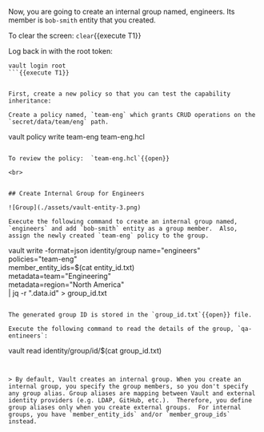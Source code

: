 Now, you are going to create an internal group named, engineers.  Its member is `bob-smith` entity that you created.

To clear the screen: `clear`{{execute T1}}

Log back in with the root token:

```
vault login root
```{{execute T1}}


First, create a new policy so that you can test the capability inheritance:

Create a policy named, `team-eng` which grants CRUD operations on the `secret/data/team/eng` path.

```
vault policy write team-eng team-eng.hcl
```{{execute T1}}

To review the policy:  `team-eng.hcl`{{open}}

<br>


## Create Internal Group for Engineers

![Group](./assets/vault-entity-3.png)

Execute the following command to create an internal group named, `engineers` and add `bob-smith` entity as a group member.  Also, assign the newly created `team-eng` policy to the group.

```
vault write -format=json identity/group name="engineers" \
      policies="team-eng" \
      member_entity_ids=$(cat entity_id.txt) \
      metadata=team="Engineering" \
      metadata=region="North America" \
      | jq -r ".data.id" > group_id.txt
```{{execute T1}}

The generated group ID is stored in the `group_id.txt`{{open}} file.

Execute the following command to read the details of the group, `qa-entineers`:

```
vault read identity/group/id/$(cat group_id.txt)
```{{execute T1}}


> By default, Vault creates an internal group. When you create an internal group, you specify the group members, so you don't specify any group alias. Group aliases are mapping between Vault and external identity providers (e.g. LDAP, GitHub, etc.).  Therefore, you define group aliases only when you create external groups.  For internal groups, you have `member_entity_ids` and/or `member_group_ids` instead.
